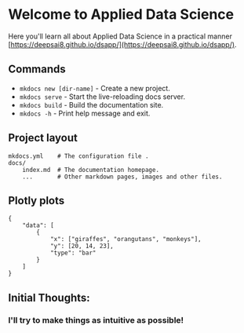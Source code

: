 # Welcome to Applied Data Science

Here you'll learn all about Applied Data Science in a practical manner [https://deepsai8.github.io/dsapp/](https://deepsai8.github.io/dsapp/).

## Commands

* `mkdocs new [dir-name]` - Create a new project.
* `mkdocs serve` - Start the live-reloading docs server.
* `mkdocs build` - Build the documentation site.
* `mkdocs -h` - Print help message and exit.

## Project layout

    mkdocs.yml    # The configuration file .
    docs/
        index.md  # The documentation homepage.
        ...       # Other markdown pages, images and other files.


## Plotly plots
``` plotly
{
    "data": [
        {
            "x": ["giraffes", "orangutans", "monkeys"],
            "y": [20, 14, 23],
            "type": "bar"
        }
    ]
}
```
## Initial Thoughts:
### I'll try to make things as intuitive as possible!